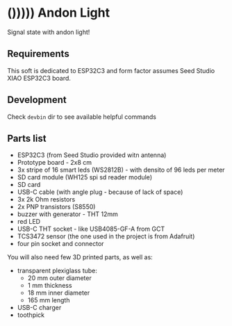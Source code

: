 # ())))) Andon Light

Signal state with andon light!

## Requirements

This soft is dedicated to ESP32C3 and form factor assumes Seed Studio XIAO ESP32C3 board.

## Development

Check `devbin` dir to see available helpful commands

## Parts list

- ESP32C3 (from Seed Studio provided witn antenna)
- Prototype board - 2x8 cm
- 3x stripe of 16 smart leds (WS2812B) - with densito of 96 leds per meter
- SD card module (WH125 spi sd reader module)
- SD card
- USB-C cable (with angle plug - because of lack of space)
- 3x 2k Ohm resistors
- 2x PNP transistors (S8550)
- buzzer with generator - THT 12mm
- red LED
- USB-C THT socket - like USB4085-GF-A from GCT
- TCS3472 sensor (the one used in the project is from Adafruit)
- four pin socket and connector

You will also need few 3D printed parts, as well as:

- transparent plexiglass tube:
  - 20 mm outer diameter
  - 1 mm thickness
  - 18 mm inner diameter
  - 165 mm length
- USB-C charger
- toothpick
